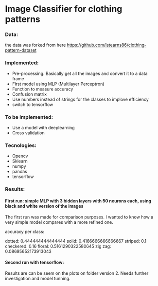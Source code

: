 # Image Classifier for clothing patterns

### Data:
the data was forked from here https://github.com/lstearns86/clothing-pattern-dataset

### Implemented:
  - Pre-processing. Basically get all the images and convert it to a data frame
  - First model using MLP (Multilayer Perceptron)
  - Function to measure accuracy
  - Confusion matrix
  - Use numbers instead of strings for the classes to implove efficiency
  - switch to tensorflow

### To be implemented:
  - Use a model with deeplearning
  - Cross validation

### Tecnologies:
- Opencv
- Sklearn
- numpy
- pandas
- tensorflow

### Results:

#### First run: simple MLP with 3 hidden layers with 50 neurons each, using black and white version of the images

The first run was made for comparison purposes. I wanted to know how a very simple model compares with a more refined one.

accuracy per class:

  dotted: 0.444444444444444
  solid: 0.4166666666666667
  striped: 0.1
  checkered: 0.16
  floral: 0.5161290322580645
  zig zag: 0.08695652173913043
  
#### Second run with tensorflow:

  Results are can be seem on the plots on folder version 2. Needs  further investigation and model tunning.
